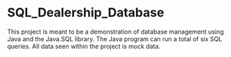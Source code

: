 # SQL_Dealership_Database
This project is meant to be a demonstration of database management using Java and the Java.SQL library.  The Java program can run a total of six SQL queries. All data seen within the project is mock data.

